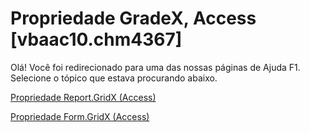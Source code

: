 
# Propriedade GradeX, Access [vbaac10.chm4367]

Olá! Você foi redirecionado para uma das nossas páginas de Ajuda F1. Selecione o tópico que estava procurando abaixo.

[Propriedade Report.GridX (Access)](http://msdn.microsoft.com/library/b932531f-89d3-5f8e-d6cc-43baf1004149%28Office.15%29.aspx)

[Propriedade Form.GridX (Access)](http://msdn.microsoft.com/library/ebc6a4d9-2f73-cf55-504f-a83aff1fecd4%28Office.15%29.aspx)

